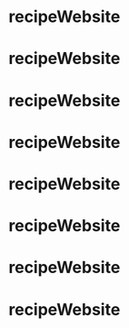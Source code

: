 # recipeWebsite
# recipeWebsite
# recipeWebsite
# recipeWebsite
# recipeWebsite
# recipeWebsite
# recipeWebsite
# recipeWebsite
